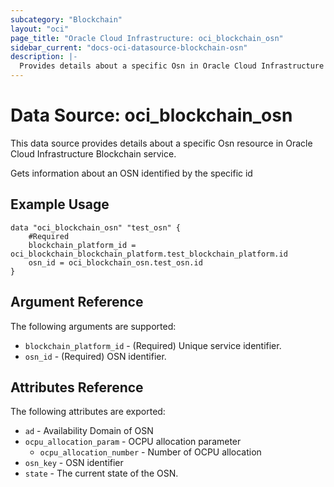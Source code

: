 ```yaml
---
subcategory: "Blockchain"
layout: "oci"
page_title: "Oracle Cloud Infrastructure: oci_blockchain_osn"
sidebar_current: "docs-oci-datasource-blockchain-osn"
description: |-
  Provides details about a specific Osn in Oracle Cloud Infrastructure Blockchain service
---
```


# Data Source: oci_blockchain_osn
This data source provides details about a specific Osn resource in Oracle Cloud Infrastructure Blockchain service.

Gets information about an OSN identified by the specific id

## Example Usage

```hcl
data "oci_blockchain_osn" "test_osn" {
	#Required
	blockchain_platform_id = oci_blockchain_blockchain_platform.test_blockchain_platform.id
	osn_id = oci_blockchain_osn.test_osn.id
}
```

## Argument Reference

The following arguments are supported:

* `blockchain_platform_id` - (Required) Unique service identifier.
* `osn_id` - (Required) OSN identifier.


## Attributes Reference

The following attributes are exported:

* `ad` - Availability Domain of OSN
* `ocpu_allocation_param` - OCPU allocation parameter
	* `ocpu_allocation_number` - Number of OCPU allocation
* `osn_key` - OSN identifier
* `state` - The current state of the OSN.


